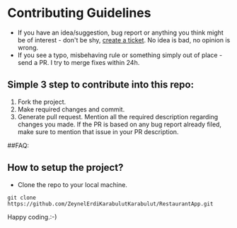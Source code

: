 # Contributing Guidelines

- If you have an idea/suggestion, bug report or anything you think might be of interest - don't be shy, 
[create a ticket](https://github.com/ZeynelErdiKarabulutKarabulut/RestaurantApp/issues/new). No idea is bad, no opinion is wrong. 
- If you see a typo, misbehaving rule or something simply out of place - send a PR. I try to merge fixes within 24h.

## Simple 3 step to contribute into this repo:
1. Fork the project. 
2. Make required changes and commit. 
3. Generate pull request. Mention all the required description regarding changes you made. If the PR is based on any bug report already filed, make sure to mention that issue in your PR description.

##FAQ:
## How to setup the project?
- Clone the repo to your local machine.
```
git clone https://github.com/ZeynelErdiKarabulutKarabulut/RestaurantApp.git
```

Happy coding.:-)

